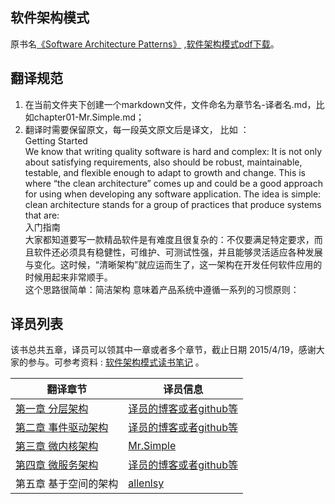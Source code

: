 软件架构模式
-----

原书名[《Software Architecture Patterns》](http://www.oreilly.com/programming/free/software-architecture-patterns.csp) ,[软件架构模式pdf下载](http://pan.baidu.com/s/1sjAz23r)。


## 翻译规范

1. 在当前文件夹下创建一个markdown文件，文件命名为章节名-译者名.md，比如chapter01-Mr.Simple.md；
2. 翻译时需要保留原文，每一段英文原文后是译文， 比如 ：       
Getting Started      
We know that writing quality software is hard and complex: It is not only about satisfying requirements, also should be robust, maintainable, testable, and flexible enough to adapt to growth and change. This is where “the clean architecture” comes up and could be a good approach for using when developing any software application.
The idea is simple: clean architecture stands for a group of practices that produce systems that are:      
入门指南       
大家都知道要写一款精品软件是有难度且很复杂的：不仅要满足特定要求，而且软件还必须具有稳健性，可维护、可测试性强，并且能够灵活适应各种发展与变化。这时候，“清晰架构”就应运而生了，这一架构在开发任何软件应用的时候用起来非常顺手。       
这个思路很简单：简洁架构 意味着产品系统中遵循一系列的习惯原则：


## 译员列表
该书总共五章，译员可以领其中一章或者多个章节，截止日期 2015/4/19，感谢大家的参与。可参考资料 : [软件架构模式读书笔记](http://blog.csdn.net/bboyfeiyu/article/details/44977219) 。

|  			翻译章节			 |   		译员信息 	 |
|--------------------------|-------------------|
|  [第一章 分层架构](chapter01-待认领.md) | [译员的博客或者github等]()  |
|  [第二章 事件驱动架构](chapter02-待认领.md) | [译员的博客或者github等]()  |
|  [第三章 微内核架构](chapter03-Mr.Simple.md) | [Mr.Simple](https://github.com/bboyfeiyu)  |
|  [第四章 微服务架构](chapter04-待认领.md) | [译员的博客或者github等]()  |
|  第五章 基于空间的架构 | [allenlsy](https://allenlsy.com)  |


